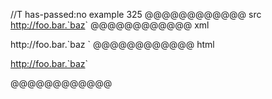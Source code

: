 //T has-passed:no
example 325
@@@@@@@@@@@@ src
<http://foo.bar.`baz>`
@@@@@@@@@@@@ xml
<?xml version="1.0" encoding="UTF-8"?>
<!DOCTYPE document SYSTEM "CommonMark.dtd">
<document xmlns="http://commonmark.org/xml/1.0">
  <paragraph>
    <link destination="http://foo.bar.`baz" title="">
      <text>http://foo.bar.`baz</text>
    </link>
    <text>`</text>
  </paragraph>
</document>
@@@@@@@@@@@@ html
<p><a href="http://foo.bar.%60baz">http://foo.bar.`baz</a>`</p>
@@@@@@@@@@@@
